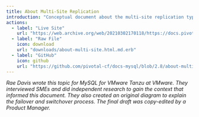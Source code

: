 ```yaml
---
title: About Multi-Site Replication
introduction: "Conceptual document about the multi-site replication typology for MySQL for VMware Tanzu"
actions:
  - label: "Live Site"
    url: "https://web.archive.org/web/20210302170118/https://docs.pivotal.io/p-mysql/2-8/about-multi-site.html"
  - label: "Raw File"
    icon: download
    url: "downloads/about-multi-site.html.md.erb"
  - label: "GitHub"
    icon: github
    url: "https://github.com/pivotal-cf/docs-mysql/blob/2.8/about-multi-site.html.md.erb"
---
```


_Rae Davis wrote this topic for MySQL for VMware Tanzu at VMware. They interviewed SMEs and did independent research to gain the context that informed this document. They also created an original diagram to explain the failover and switchover process. The final draft was copy-edited by a Product Manager._
